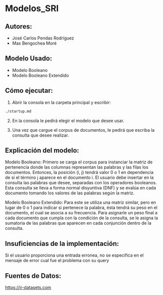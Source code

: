   # Modelos_SRI

## Autores:
- José Carlos Pendas Rodríguez
- Max Bengochea Moré

## Modelo Usado:
- Modelo Booleano
- Modelo Booleano Extendido

## Cómo ejecutar:
1. Abrir la consola en la carpeta principal y escribir:
```bash
./startup.md
```
2. En la consola le pedirá elegir el modelo que desee usar.

3. Una vez que cargue el corpus de documentos, le pedirá que escriba la consulta que desee realizar.

## Explicación del modelo:
Modelo Booleano: Primero se carga el corpus para instanciar la matriz de pertenencia donde las columnas representan las palabras y las filas los documentos. Entonces, la posición (i, j) tendrá valor 0 o 1 en dependencia de si el término j aparece en el documento i. El usuario debe insertar en la consulta las palabras que desee, separadas con los operadores booleanos. Esta consulta se lleva a forma normal disyuntiva (DNF) y se evalúa en cada documento tomando los valores de las palabras según la matriz.

Modelo Booleano Extendido: Para este se utiliza una matriz similar, pero en lugar de 0 o 1 para indicar si pertenece la palabra, ésta tendrá su peso en el documento, el cual se asocia a su frecuencia. Para asignarle un peso final a cada documento que cumpla con la condición de la consulta, se le asigna la sumatoria de las palabras que aparecen en cada conjunción dentro de la consulta.

## Insuficiencias de la implementación:
Si el usuario proporciona una entrada erronea, no se especifica en el mensaje de error cual fue el problema con su query

## Fuentes de Datos:
https://ir-datasets.com
